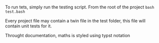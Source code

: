 To run tets, simply run the testing script. From the root of the project `bash test.bash`

Every project file may contain a twin file in the test folder, this file will contain unit tests for it.

Throught documentation, maths is styled using typst notation
